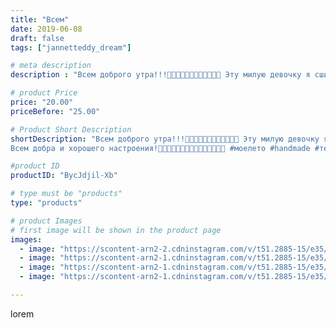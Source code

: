 ```yaml
---
title: "Всем"
date: 2019-06-08
draft: false
tags: ["jannetteddy_dream"]

# meta description
description : "Всем доброго утра!!!🤗🌸🌸🌸🌸🌸🌸🌸🌸🌸🌸🌸 Эту милую девочку я сшила по своей первой выкройке, построенной мною лично!🙈 До этого шила Мишек по другим выкройкам, это конеч"

# product Price
price: "20.00"
priceBefore: "25.00"

# Product Short Description
shortDescription: "Всем доброго утра!!!🤗🌸🌸🌸🌸🌸🌸🌸🌸🌸🌸🌸 Эту милую девочку я сшила по своей первой выкройке, построенной мною лично!🙈 До этого шила Мишек по другим выкройкам, это конечно совсем другое чувство... когда ты сам создаёшь и строишь выкройку💞 Понимаешь что такого мишки не будет ни у кого! Он полностью оригинален и неповторим!🐻 наверно это и есть показатель творческого развития, когда ты начинаешь создавать что//-то своё! ✨✨✨✨✨✨✨✨✨✨ Но я прибываю в постоянном поиске новых идей и новых Мишек, поэтому уже построила много выкроек и сшила по ним разных Мишек! 🐻🐰🐷🦊🐼 ✨✨✨✨✨✨✨✨✨ но эта девочка для меня особенная потому что первая создана с нуля!💞✨✨✨✨✨✨✨✨
Всем добра и хорошего настроения!🌸🌸🌸😉✨✨✨✨✨✨✨✨✨✨✨ #моелето #handmade #теддимишка #теддист #тедди #teddybear #teddy #artistteddybear #мишкитедди #мишкатедди #друзьятедди #teddybear🐻 #teddy🐻 #teddy_bear #teddybearlove #artistteddybear #artistteddy"

#product ID
productID: "BycJdjil-Xb"

# type must be "products"
type: "products"

# product Images
# first image will be shown in the product page
images:
  - image: "https://scontent-arn2-2.cdninstagram.com/v/t51.2885-15/e35/s1080x1080/61767916_146236343163716_8548076444661508601_n.jpg?_nc_ht=scontent-arn2-2.cdninstagram.com&_nc_cat=108&_nc_ohc=uRZwZN6w17sAX9TS3lG&tp=1&oh=b44c612e577af0314ee1aa3ad03262e8&oe=605BE365&ig_cache_key=MjA2MTU2NDMzMzA1MDQ3Mjg3NA%3D%3D.2"
  - image: "https://scontent-arn2-1.cdninstagram.com/v/t51.2885-15/e35/s1080x1080/61630616_167433470954449_6063604295263121400_n.jpg?_nc_ht=scontent-arn2-1.cdninstagram.com&_nc_cat=101&_nc_ohc=IqWpngZlBkIAX-3v7yb&tp=1&oh=3fefdb9ceddfdc13c4914b58efdbf2d2&oe=605CE3B6&ig_cache_key=MjA2MTU2NDMzMzA0MjEzMzQ5NQ%3D%3D.2"
  - image: "https://scontent-arn2-1.cdninstagram.com/v/t51.2885-15/e35/s1080x1080/62226045_138486917242619_8578715868436093945_n.jpg?_nc_ht=scontent-arn2-1.cdninstagram.com&_nc_cat=111&_nc_ohc=c4EQzRUfvBIAX_odGKJ&tp=1&oh=2f5d35ee573a4da89cd1093ad9814a5f&oe=605DC065&ig_cache_key=MjA2MTU2NDMzMzAzMzUyOTk0MA%3D%3D.2"
  - image: "https://scontent-arn2-1.cdninstagram.com/v/t51.2885-15/e35/s1080x1080/61197339_2484737635088066_3042964762574004990_n.jpg?_nc_ht=scontent-arn2-1.cdninstagram.com&_nc_cat=102&_nc_ohc=auGM2dbtG2wAX_udwj6&tp=1&oh=70fef3d0af4044fcc72e7b15c34f47d0&oe=605A6D19&ig_cache_key=MjA2MTU2NDMzMzA0MjE2NzkwNw%3D%3D.2"

---
```

lorem
